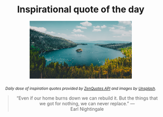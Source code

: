 
<div align="center">

# Inspirational quote of the day

<img src="./data/photo.jpeg" alt="Beautiful nature photo" width="320" height="180">

<sub><i>Daily dose of inspiration quotes provided by [ZenQuotes API](https://zenquotes.io/) and images by [Unsplash](https://unsplash.com/).</i></sub>


<blockquote>&ldquo;Even if our home burns down we can rebuild it. But the things that we got for nothing, we can never replace.&rdquo; &mdash; <footer>Earl Nightingale</footer></blockquote>

</div>
